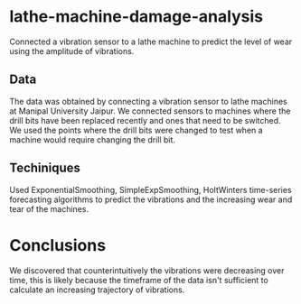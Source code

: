 # lathe-machine-damage-analysis
Connected a vibration sensor to a lathe machine to predict the level of wear using the amplitude of vibrations.

## Data
The data was obtained by connecting a vibration sensor to lathe machines at Manipal University Jaipur. We connected sensors to machines where the drill bits have been replaced recently and ones that need to be switched.
We used the points where the drill bits were changed to test when a machine would require changing the drill bit.

## Techiniques
Used ExponentialSmoothing, SimpleExpSmoothing, HoltWinters time-series forecasting algorithms to predict the vibrations and the increasing wear and tear of the machines.

# Conclusions
We discovered that counterintuitively the vibrations were decreasing over time, this is likely because the timeframe of the data isn't sufficient to calculate an increasing trajectory of vibrations.
